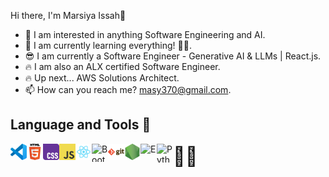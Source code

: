 Hi there, I'm Marsiya Issah👋
- 👀 I am interested in anything Software Engineering and AI.
- 🌱 I am currently learning everything! 🤣🤣.
- :sunglasses: I am currently a Software Engineer - Generative AI & LLMs | React.js.
- :fire: I am also an ALX certified Software Engineer.
- :fire: Up next... AWS Solutions Architect.
- 📫 How can you reach me? masy370@gmail.com.

<!---
Mar-Issah/Mar-Issah is a ✨ special ✨ repository because its `README.md` (this file) appears on your GitHub profile.
You can click the Preview link to take a look at your changes... mbmcpnmmjn jnnhmlapyxompcmmluja xqon
--->

## Language and Tools :construction_worker:
<img align="left" alt="Visual Studio Code" width="26px" src="https://raw.githubusercontent.com/github/explore/80688e429a7d4ef2fca1e82350fe8e3517d3494d/topics/visual-studio-code/visual-studio-code.png" />

<img align="left" alt="HTML5" width="26px" src="https://raw.githubusercontent.com/github/explore/80688e429a7d4ef2fca1e82350fe8e3517d3494d/topics/html/html.png" />
<img align="left" alt="CSS3" width="26px" src="https://raw.githubusercontent.com/github/explore/80688e429a7d4ef2fca1e82350fe8e3517d3494d/topics/css/css.png" />
<img align="left" alt="JavaScript" width="26px" src="https://raw.githubusercontent.com/github/explore/80688e429a7d4ef2fca1e82350fe8e3517d3494d/topics/javascript/javascript.png" />
<img align="left" alt="React" width="26px" src="https://raw.githubusercontent.com/github/explore/80688e429a7d4ef2fca1e82350fe8e3517d3494d/topics/react/react.png" />
<img align="left" alt="Bootstrap" width="26px" height="29px" src="https://res.cloudinary.com/dytnpjxrd/image/upload/v1617328921/My%20Website%20Projects/bootstrap_minypf.png" />
<img align="left" alt="Git" width="26px" src="https://raw.githubusercontent.com/github/explore/80688e429a7d4ef2fca1e82350fe8e3517d3494d/topics/git/git.png" />
<img align="left" alt="Node.js" width="26px" src="https://raw.githubusercontent.com/github/explore/80688e429a7d4ef2fca1e82350fe8e3517d3494d/topics/nodejs/nodejs.png" />
<img align="left" alt="Express.js" width="26px" height="20px" src="https://res.cloudinary.com/dytnpjxrd/image/upload/v1640702111/1_8ETcaw-gA1dYW4EFxqGK3w_mkjggm.png" />
<img align="left" alt="Python" width="26px" height="30px" src="https://upload.wikimedia.org/wikipedia/commons/thumb/c/c3/Python-logo-notext.svg/600px-Python-logo-notext.svg.png" />
<div align="left" style="font-size: 30px; line-height: 40px;">🦜🔗</div>



